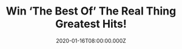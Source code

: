 ---
campaign-uuid: "c-ca580010-62d1-4583-a748-a0d6d6d85ad7"
type: "Competition"
category: "Music"
date: "2020-01-16T08:00:00.000Z"
end-date: "2020-02-16T23:59:00.000Z"
disable-form: false
is_promoted: false
has_entry_page: true
title: "Win ‘The Best Of’ The Real Thing Greatest Hits!"
competition-description: "<p>Iconic British soul and funk band, The Real Thing, celebrates\
  \ their 50th anniversary in 2020 with the release of a brand-new Best Of album,\
  \ featuring a never-before-released track! We have great news for you because we\
  \ have managed to get one copy to one lucky member!</p>\n<p>Are you their biggest\
  \ fan? Click below for a chance to win.</p>\n"
hero-header: "Win ‘The Best Of’ The Real Thing Greatest Hits!"
terms-confirmation: "N/A"
banner-img: "https://assets.expresslyapp.com/asset-1b64c56d-5b3f-4efc-8577-627981e12c20.jpg"
logo-left-href: "aaa.nme.com"
logo-left-image: "https://assets.expresslyapp.com/asset-10953888-0637-403c-ae90-c0d1f26838a8.jpg"
logo-left-title: "NME AAA"
bg-image-hero: "https://assets.expresslyapp.com/asset-9244025f-a850-4eda-81f0-8540f4fcae9d.jpg"
bg-image-first: "https://assets.expresslyapp.com/asset-928b6389-5819-42d2-8a16-f262a66fddc8.jpg"
section1-content: "<p>The Real Thing’s incredible rise from the streets of Toxteth\
  \ in Liverpool to the bright lights of New York is chronicled in this new album\
  \ full of incredible hits, including ‘Can’t Get By Without You’, ‘You’ll Never Know\
  \ What You’re Missing’… and many more!</p>\n<p>Want to be the first one hearing\
  \ it? Enter below and it could be yours!</p>\n"
entry-title: "Win ‘The Best Of’ The Real Thing Greatest Hits!"
entry-content: "<p>Enter the draw to win  ‘The Best Of’ The Real Thing Greatest Hits\
  \ by completing the form below before 23:59 on the 16th of February 2019.</p>\n"
has-winner: false
prize-description: "‘The Best Of’ The Real Thing Greatest Hits!"
special-conditions: "Multiple entries are allowed up to one every day.\r\n\r\nThis\
  \ competition is also available on: https://club.expressly.io/competitions/the-best-of-the-real-thing-greatest-hits-cd"
country-restrictions:
- "GB"
---